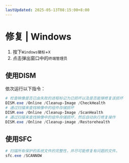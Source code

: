 ```yaml
---
lastUpdated: 2025-05-13T08:15:00+8:00
---
```


# 修复 | Windows

1. 按下`Windows徽标`+`X`
2. 点击弹出窗口中的`终端管理员`

## 使用DISM

依次运行以下指令：

```powershell
# 检查映像是否已由失败的进程标记为已损坏以及是否能够修复该损坏
DISM.exe /Online /Cleanup-Image /CheckHealth
# 通过扫描来查找映像中的组件存储损坏
DISM.exe /Online /Cleanup-Image /ScanHealth
# 通过扫描来查找映像中的组件存储损坏，然后自动执行修复操作
DISM.exe /Online /Cleanup-image /Restorehealth
```

## 使用SFC

```powershell
# 扫描所有保护的系统文件的完整性，并尽可能修复有问题的文件。
sfc.exe /SCANNOW
```
